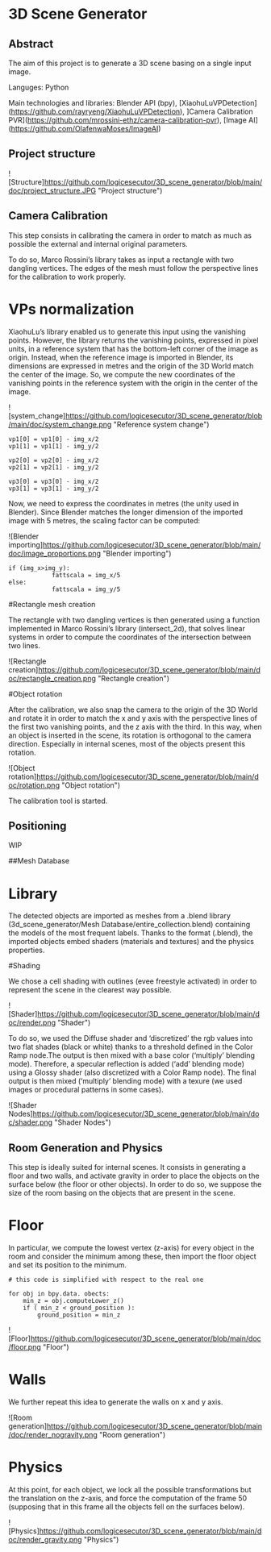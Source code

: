 # 3D Scene Generator

## Abstract

The aim of this project is to generate a 3D scene basing on a single input image.

Languges: 
Python

Main technologies and libraries: 
Blender API (bpy), [XiaohuLuVPDetection] (https://github.com/rayryeng/XiaohuLuVPDetection), ]Camera Calibration PVR](https://github.com/mrossini-ethz/camera-calibration-pvr), [Image AI] (https://github.com/OlafenwaMoses/ImageAI)

## Project structure

![Structure]https://github.com/logicesecutor/3D_scene_generator/blob/main/doc/project_structure.JPG "Project structure")

## Camera Calibration

This step consists in calibrating the camera in order to match as much as possible the external and internal original parameters.

To do so, Marco Rossini’s library takes as input a rectangle with two dangling vertices. The edges of the mesh must follow the perspective lines for the calibration to work properly.

# VPs normalization

XiaohuLu’s library enabled us to generate this input using the vanishing points. 
However, the library returns the vanishing points, expressed in pixel units, in a reference system that has the bottom-left corner of the image as origin.
Instead, when the reference image is imported in Blender, its dimensions are expressed in metres and the origin of the 3D World match the center of the image.
So, we compute the new coordinates of the vanishing points in the reference system with the origin in the center of the image. 

![system_change]https://github.com/logicesecutor/3D_scene_generator/blob/main/doc/system_change.png "Reference system change")

```
vp1[0] = vp1[0] - img_x/2
vp1[1] = vp1[1] - img_y/2

vp2[0] = vp2[0] - img_x/2
vp2[1] = vp2[1] - img_y/2

vp3[0] = vp3[0] - img_x/2
vp3[1] = vp3[1] - img_y/2
```

Now, we need to express the coordinates in metres (the unity used in Blender). Since Blender matches the longer dimension of the imported image with 5 metres, the scaling factor can be computed:

![Blender importing]https://github.com/logicesecutor/3D_scene_generator/blob/main/doc/image_proportions.png "Blender importing")

```
if (img_x>img_y):
            fattscala = img_x/5
else:
            fattscala = img_y/5
```

#Rectangle mesh creation

The rectangle with two dangling vertices is then generated using a function implemented in Marco Rossini’s library (intersect_2d), that solves linear systems in order to compute the coordinates of the intersection between two lines.

![Rectangle creation]https://github.com/logicesecutor/3D_scene_generator/blob/main/doc/rectangle_creation.png "Rectangle creation")

#Object rotation

After the calibration, we also snap the camera to the origin of the 3D World and rotate it in order to match the x and y axis with the perspective lines of the first two vanishing points, and the z axis with the third. 
In this way, when an object is inserted in the scene, its rotation is orthogonal to the camera direction. Especially in internal scenes, most of the objects present this rotation.

![Object rotation]https://github.com/logicesecutor/3D_scene_generator/blob/main/doc/rotation.png "Object rotation")

The calibration tool is started.

## Positioning

WIP

##Mesh Database

# Library

The detected objects are imported as meshes from a .blend library (3d_scene_generator/Mesh Database/entire_collection.blend) containing the models of the most frequent labels.
Thanks to the format (.blend), the imported objects embed shaders (materials and textures) and the physics properties.

#Shading

We chose a cell shading with outlines (evee freestyle activated) in order to represent the scene in the clearest way possible.

![Shader]https://github.com/logicesecutor/3D_scene_generator/blob/main/doc/render.png "Shader")

To do so, we used the Diffuse shader and ‘discretized’ the rgb values into two flat shades (black or white) thanks to a threshold defined in the Color Ramp node.The output is then mixed with a base color (‘multiply’ blending mode). 
Therefore, a specular reflection is added (‘add’ blending mode) using a Glossy shader (also discretized with a Color Ramp node).
The final output is then mixed (‘multiply’ blending mode) with a texure (we used images or procedural patterns in some cases).

![Shader Nodes]https://github.com/logicesecutor/3D_scene_generator/blob/main/doc/shader.png "Shader Nodes")

## Room Generation and Physics

This step is ideally suited for internal scenes. 
It consists in generating a floor and two walls, and activate gravity in order to place the objects on the surface below (the floor or other objects).
In order to do so, we suppose the size of the room basing on the objects that are present in the scene.

# Floor

In particular, we compute the lowest vertex (z-axis) for every object in the room and consider the minimum among these, then import the floor object and set its position to the minimum.

```
# this code is simplified with respect to the real one

for obj in bpy.data. obects:
	min_z = obj.computeLower_z()
	if ( min_z < ground_position ):
		ground_position = min_z
```

![Floor]https://github.com/logicesecutor/3D_scene_generator/blob/main/doc/floor.png "Floor")

# Walls

We further repeat this idea to generate the walls on x and y axis.

![Room generation]https://github.com/logicesecutor/3D_scene_generator/blob/main/doc/render_nogravity.png "Room generation")

# Physics

At this point, for each object, we lock all the possible transformations but the translation on the z-axis, and force the computation of the frame 50 (supposing that in this frame all the objects fell on the surfaces below).

![Physics]https://github.com/logicesecutor/3D_scene_generator/blob/main/doc/render_gravity.png "Physics") 




